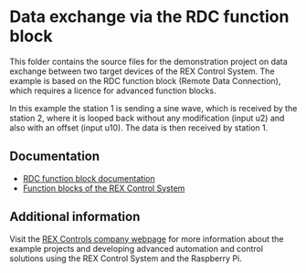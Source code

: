 Data exchange via the RDC function block 
========================================
 
This folder contains the source files for the demonstration project on data
exchange between two target devices of the REX Control System. The example is 
based on the RDC function block (Remote Data Connection), which requires a 
licence for advanced function blocks.

In this example the station 1 is sending a sine wave, which is received by the
station 2, where it is looped back without any modification (input u2) and also 
with an offset (input u10). The data is then received by station 1. 

## Documentation ##

- [RDC function block documentation](http://www.rexcontrols.com/media/HTML/DOC/ENGLISH/RDC.html)
- [Function blocks of the REX Control System](http://www.rexcontrols.com/media/HTML/DOC/ENGLISH/index.html)

## Additional information ##

Visit the [REX Controls company webpage](http://www.rexcontrols.com/rex-control-system-raspberry-pi) 
for more information about the example projects and developing advanced 
automation and control solutions using the REX Control System and the Raspberry
Pi.